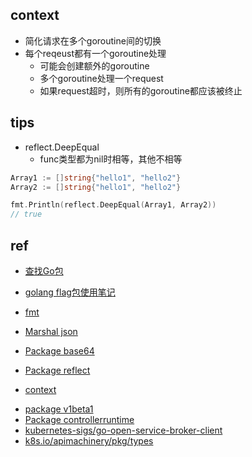 
## context
+ 简化请求在多个goroutine间的切换
+ 每个reqeust都有一个goroutine处理
    + 可能会创建额外的goroutine
    + 多个goroutine处理一个request
    + 如果request超时，则所有的goroutine都应该被终止


## tips

+ reflect.DeepEqual
    + func类型都为nil时相等，其他不相等
```go
Array1 := []string{"hello1", "hello2"}
Array2 := []string{"hello1", "hello2"}

fmt.Println(reflect.DeepEqual(Array1, Array2))
// true
```

## ref
+ [查找Go包](https://pkg.go.dev/)

+ [golang flag包使用笔记](https://www.jianshu.com/p/f9cf46a4de0e)
+ [fmt](https://golang.org/pkg/fmt/ )
+ [Marshal json](https://blog.golang.org/json)
+ [Package base64](https://golang.org/pkg/encoding/base64/#example_Encoding_EncodeToString)
+ [Package reflect](https://golang.org/pkg/reflect/)
+ [context](https://juejin.im/post/6844903555145400334)

<!-- k8s -->
+ [package v1beta1](https://pkg.go.dev/github.com/kubernetes-sigs/service-catalog/pkg/apis/servicecatalog/v1beta1)
+ [Package controllerruntime](https://pkg.go.dev/sigs.k8s.io/controller-runtime@v0.6.3)
+ [kubernetes-sigs/go-open-service-broker-client](https://github.com/kubernetes-sigs/go-open-service-broker-client/tree/master/docs)
+ [k8s.io/apimachinery/pkg/types](https://pkg.go.dev/k8s.io/apimachinery/pkg/types)